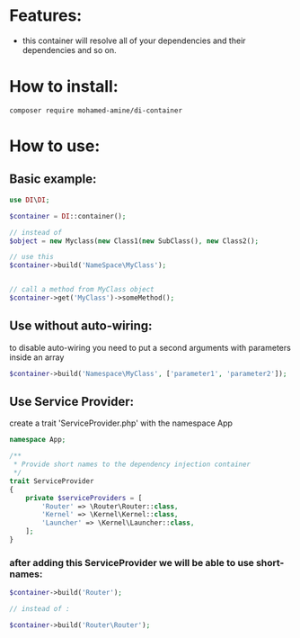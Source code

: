 
# Features:
- this container will resolve all of your dependencies and their dependencies and so on.

# How to install:
```
composer require mohamed-amine/di-container
```
# How to use:

## Basic example:

```php
use DI\DI;

$container = DI::container();

// instead of 
$object = new Myclass(new Class1(new SubClass(), new Class2();

// use this
$container->build('NameSpace\MyClass');


// call a method from MyClass object
$container->get('MyClass')->someMethod();

```

## Use without auto-wiring:

to disable auto-wiring you need to put a second arguments with parameters inside an array

```php
$container->build('Namespace\MyClass', ['parameter1', 'parameter2']);
```

## Use Service Provider:

create a trait 'ServiceProvider.php' with the namespace App
```php
namespace App;

/**
 * Provide short names to the dependency injection container
 */
trait ServiceProvider
{
    private $serviceProviders = [
        'Router' => \Router\Router::class,
        'Kernel' => \Kernel\Kernel::class,
        'Launcher' => \Kernel\Launcher::class,
    ];
}
```

### after adding this ServiceProvider we will be able to use short-names:

```php
$container->build('Router');

// instead of :

$container->build('Router\Router');
```
